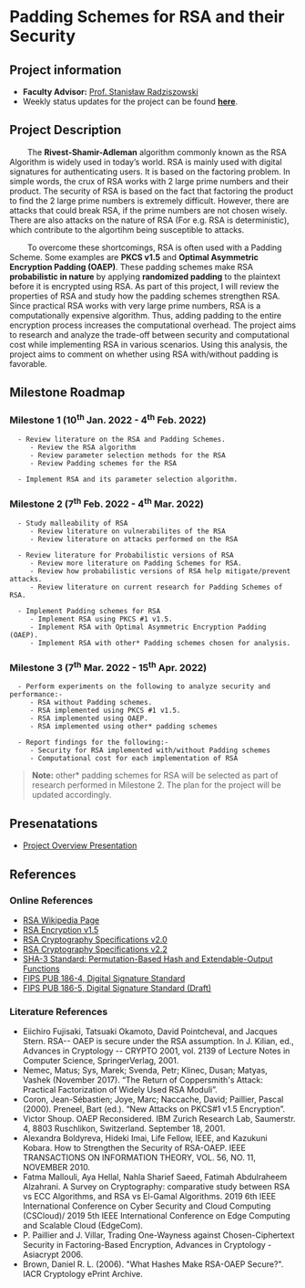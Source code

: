 # Padding Schemes for RSA and their Security

## Project information
   - **Faculty Advisor:** [Prof. Stanisław Radziszowski](https://www.cs.rit.edu/~spr/)
   - Weekly status updates for the project can be found [**here**](weeklyStatus.md).


## Project Description
&nbsp;&nbsp;&nbsp;&nbsp;&nbsp;&nbsp;&nbsp;&nbsp;The **Rivest-Shamir-Adleman** algorithm commonly known as the RSA Algorithm is widely used in today’s world. RSA is mainly used with digital signatures for authenticating users. It is based on the factoring problem. In simple words, the crux of RSA works with 2 large prime numbers and their product. The security of RSA is based on the fact that factoring the product to find the 2 large prime numbers is extremely difficult. However, there are attacks that could break RSA, if the prime numbers are not chosen wisely. There are also attacks on the nature of RSA (For e.g. RSA is deterministic), which contribute to the algortihm being susceptible to attacks.
   
&nbsp;&nbsp;&nbsp;&nbsp;&nbsp;&nbsp;&nbsp;&nbsp;To overcome these shortcomings, RSA is often used with a Padding Scheme. Some examples are **PKCS v1.5** and **Optimal Asymmetric Encryption Padding (OAEP)**. These padding schemes make RSA **probabilistic in nature** by applying **randomized padding** to the plaintext before it is encrypted using RSA. As part of this project, I will review the properties of RSA and study how the padding schemes strengthen RSA. Since practical RSA works with very large prime numbers, RSA is a computationally expensive algorithm. Thus, adding padding to the entire encryption process increases the computational overhead. The project aims to research and analyze the trade-off between security and computational cost while implementing RSA in various scenarios. Using this analysis, the project aims to comment on whether using RSA with/without padding is favorable.


## Milestone Roadmap
### Milestone 1 (10<sup>th</sup> Jan. 2022 - 4<sup>th</sup> Feb. 2022)
      - Review literature on the RSA and Padding Schemes.
         - Review the RSA algorithm
         - Review parameter selection methods for the RSA
         - Review Padding schemes for the RSA

      - Implement RSA and its parameter selection algorithm.

### Milestone 2 (7<sup>th</sup> Feb. 2022 - 4<sup>th</sup> Mar. 2022)
      - Study malleability of RSA
         - Review literature on vulnerabilites of the RSA
         - Review literature on attacks performed on the RSA

      - Review literature for Probabilistic versions of RSA
         - Review more literature on Padding Schemes for RSA.
         - Review how probabilistic versions of RSA help mitigate/prevent attacks.
         - Review literature on current research for Padding Schemes of RSA.

      - Implement Padding schemes for RSA
         - Implement RSA using PKCS #1 v1.5.
         - Implement RSA with Optimal Asymmetric Encryption Padding (OAEP).
         - Implement RSA with other* Padding schemes chosen for analysis.

### Milestone 3 (7<sup>th</sup> Mar. 2022 - 15<sup>th</sup> Apr. 2022)
      - Perform experiments on the following to analyze security and performance:-
         - RSA without Padding schemes.
         - RSA implemented using PKCS #1 v1.5.
         - RSA implemented using OAEP.
         - RSA implemented using other* padding schemes

      - Report findings for the following:-
         - Security for RSA implemented with/without Padding schemes
         - Computational cost for each implementation of RSA

> **Note:** other* padding schemes for RSA will be selected as part of research performed in Milestone 2. The plan for the project will be updated accordingly.

## Presenatations
   - [Project Overview Presentation](pop.pdf)

## References
### Online References
   - [RSA Wikipedia Page](https://en.wikipedia.org/wiki/RSA_(cryptosystem))
   - [RSA Encryption v1.5](https://datatracker.ietf.org/doc/html/rfc2313)
   - [RSA Cryptography Specifications v2.0](https://datatracker.ietf.org/doc/html/rfc2437)
   - [RSA Cryptography Specifications v2.2](https://datatracker.ietf.org/doc/html/rfc8017)
   - [SHA-3 Standard: Permutation-Based Hash and Extendable-Output Functions](https://nvlpubs.nist.gov/nistpubs/FIPS/NIST.FIPS.202.pdf)
   - [FIPS PUB 186-4, Digital Signature Standard](https://nvlpubs.nist.gov/nistpubs/FIPS/NIST.FIPS.186-4.pdf)
   - [FIPS PUB 186-5, Digital Signature Standard (Draft)](https://nvlpubs.nist.gov/nistpubs/FIPS/NIST.FIPS.186-5-draft.pdf)

### Literature References
   - Eiichiro Fujisaki, Tatsuaki Okamoto, David Pointcheval, and Jacques Stern. RSA-- OAEP is secure under the RSA assumption. In J. Kilian, ed., Advances in Cryptology -- CRYPTO 2001, vol. 2139 of Lecture Notes in Computer Science, SpringerVerlag, 2001.
   - Nemec, Matus; Sys, Marek; Svenda, Petr; Klinec, Dusan; Matyas, Vashek (November 2017). “The Return of Coppersmith's Attack: Practical Factorization of Widely Used RSA Moduli”.
   - Coron, Jean-Sébastien; Joye, Marc; Naccache, David; Paillier, Pascal (2000). Preneel, Bart (ed.). “New Attacks on PKCS#1 v1.5 Encryption”.
   - Victor Shoup. OAEP Reconsidered. IBM Zurich Research Lab, Saumerstr. 4, 8803 Ruschlikon, Switzerland. September 18, 2001.
   - Alexandra Boldyreva, Hideki Imai, Life Fellow, IEEE, and Kazukuni Kobara. How to Strengthen the Security of RSA-OAEP. IEEE TRANSACTIONS ON INFORMATION THEORY, VOL. 56, NO. 11, NOVEMBER 2010.
   - Fatma Mallouli, Aya Hellal, Nahla Sharief Saeed, Fatimah Abdulraheem Alzahrani. A Survey on Cryptography: comparative study between RSA vs ECC Algorithms, and RSA vs El-Gamal Algorithms. 2019 6th IEEE International Conference on Cyber Security and Cloud Computing (CSCloud)/ 2019 5th IEEE International Conference on Edge Computing and Scalable Cloud (EdgeCom).
   - P. Paillier and J. Villar, Trading One-Wayness against Chosen-Ciphertext Security in Factoring-Based Encryption, Advances in Cryptology - Asiacrypt 2006.
   - Brown, Daniel R. L. (2006). "What Hashes Make RSA-OAEP Secure?". IACR Cryptology ePrint Archive.



